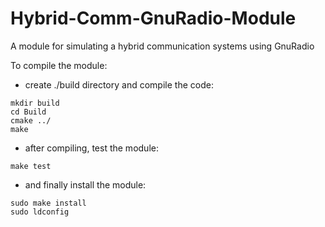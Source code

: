 # Hybrid-Comm-GnuRadio-Module
A module for simulating a hybrid communication systems using GnuRadio

To compile the module:
- create ./build directory and compile the code:
```
mkdir build
cd Build
cmake ../
make
```

- after compiling, test the module:
```
make test
```

- and finally install the module:
```
sudo make install
sudo ldconfig
```
